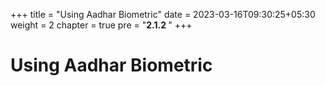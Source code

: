 +++
title = "Using Aadhar Biometric"
date = 2023-03-16T09:30:25+05:30
weight = 2
chapter = true
pre = "<b>2.1.2 </b>"
+++

# Using Aadhar Biometric


